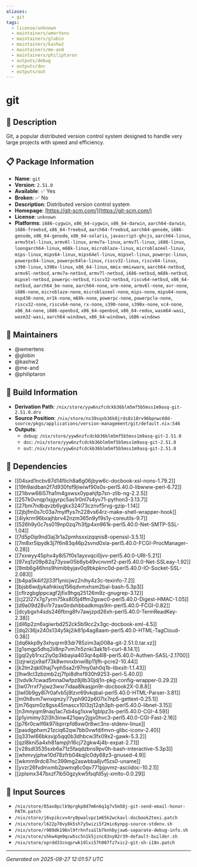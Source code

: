 ```yaml
---
aliases:
  - git
tags:
  - license/unknown
  - maintainers/wmertens
  - maintainers/globin
  - maintainers/kashw2
  - maintainers/me-and
  - maintainers/philiptaron
  - outputs/debug
  - outputs/doc
  - outputs/out
---
```


# git

## 📝 Description

Git, a popular distributed version control system designed to
handle very large projects with speed and efficiency.


## 📋 Package Information

- **Name**: `git`
- **Version**: `2.51.0`
- **Available**: ✅ Yes
- **Broken**: ✅ No
- **Description**: Distributed version control system
- **Homepage**: [https://git-scm.com/](https://git-scm.com/)
- **License**: `unknown`
- **Platforms**: `i686-cygwin`, `x86_64-cygwin`, `x86_64-darwin`, `aarch64-darwin`, `i686-freebsd`, `x86_64-freebsd`, `aarch64-freebsd`, `aarch64-genode`, `i686-genode`, `x86_64-genode`, `x86_64-solaris`, `javascript-ghcjs`, `aarch64-linux`, `armv5tel-linux`, `armv6l-linux`, `armv7a-linux`, `armv7l-linux`, `i686-linux`, `loongarch64-linux`, `m68k-linux`, `microblaze-linux`, `microblazeel-linux`, `mips-linux`, `mips64-linux`, `mips64el-linux`, `mipsel-linux`, `powerpc-linux`, `powerpc64-linux`, `powerpc64le-linux`, `riscv32-linux`, `riscv64-linux`, `s390-linux`, `s390x-linux`, `x86_64-linux`, `mmix-mmixware`, `aarch64-netbsd`, `armv6l-netbsd`, `armv7a-netbsd`, `armv7l-netbsd`, `i686-netbsd`, `m68k-netbsd`, `mipsel-netbsd`, `powerpc-netbsd`, `riscv32-netbsd`, `riscv64-netbsd`, `x86_64-netbsd`, `aarch64_be-none`, `aarch64-none`, `arm-none`, `armv6l-none`, `avr-none`, `i686-none`, `microblaze-none`, `microblazeel-none`, `mips-none`, `mips64-none`, `msp430-none`, `or1k-none`, `m68k-none`, `powerpc-none`, `powerpcle-none`, `riscv32-none`, `riscv64-none`, `rx-none`, `s390-none`, `s390x-none`, `vc4-none`, `x86_64-none`, `i686-openbsd`, `x86_64-openbsd`, `x86_64-redox`, `wasm64-wasi`, `wasm32-wasi`, `aarch64-windows`, `x86_64-windows`, `i686-windows`
## 👥 Maintainers

- @wmertens
- @globin
- @kashw2
- @me-and
- @philiptaron


## 🔧 Build Information

- **Derivation Path**: `/nix/store/yyw6nzfcdckb36blm5mf5b5mss1m9asq-git-2.51.0.drv`
- **Source Position**: `/nix/store/ns30sqxb36k8jrds8z18rv96bpnwc60d-source/pkgs/applications/version-management/git/default.nix:546`
- **Outputs**:
  - `debug`:  `/nix/store/yyw6nzfcdckb36blm5mf5b5mss1m9asq-git-2.51.0`
  - `doc`:  `/nix/store/yyw6nzfcdckb36blm5mf5b5mss1m9asq-git-2.51.0`
  - `out`:  `/nix/store/yyw6nzfcdckb36blm5mf5b5mss1m9asq-git-2.51.0`

## 🔗 Dependencies

- [[04sxd1ncbv87d14flich8a6g06jbyw6c-docbook-xsl-nons-1.79.2]]
- [[19h9aidban2f7d930fsf9jiwiwf90s0s-perl5.40.0-libwww-perl-6.72]]
- [[21ibvw66i57ha1m4gxwsx0ypahjfp7sn-zlib-ng-2.2.5]]
- [[257k0vnqp1xjgyrpc5as1r0nl7s4yv71-python3-3.13.7]]
- [[27bm7ndbqvzb6ygkx324l73cznvf5rvg-gzip-1.14]]
- [[2jbjfm0s7c03a7mylffys7n228vs64rz-make-shell-wrapper-hook]]
- [[4lykrm96bxajhbrv42nzm365n9yf9s1y-coreutils-9.7]]
- [[526h9y0c7ss019np0zq7h3fjp4xn961k-perl5.40.0-Net-SMTP-SSL-1.04]]
- [[7d5p0ip9nd3aj3r1a2pmhsxxizqqnis8-openssl-3.5.1]]
- [[7m8xr5lpydk3j7f6n83q46p2svnd0xla-perl5.40.0-FCGI-ProcManager-0.28]]
- [[7xxwyy45phx4y8i57f0s1ayxvqci0jvv-perl5.40.0-URI-5.21]]
- [[97xq1z09p82q73ysw05b6yb49vcnvmf2-perl5.40.0-Net-SSLeay-1.92]]
- [[9mb6g46hns9himibbyjav0q9bkpknc0d-perl5.40.0-IO-Socket-SSL-2.083]]
- [[b4pa5k4if2jl33f1ynicjwz2nihy4z3c-texinfo-7.2]]
- [[bjsb6wdjykafnkixq156qdvmxhsm2bai-bash-5.3p3]]
- [[cflrzgbglppcagf2jfix9hgq25126m9z-gnugrep-3.12]]
- [[cj22l27x7g7yrm75ks805j4ffm2gswc0-perl5.40.0-Digest-HMAC-1.05]]
- [[d9a09d28vi1r7zax0irdxhbbadkmqs9m-perl5.40.0-FCGI-0.82]]
- [[dcybgxh4sds246fbng8fv7awjzpd26xh-perl5.40.0-TermReadKey-2.38]]
- [[dil6p2zn6xgiwrbd252ck5bl9cc2x3gc-docbook-xml-4.5]]
- [[dq2i36jx240s134y5kj2ik81p4ag8aam-perl5.40.0-HTML-TagCloud-0.38]]
- [[dq6kkp9y3xhyqrm93dr785zim3aj008a-git-2.51.0.tar.xz]]
- [[g1smgp5dhq2ii8np7vm7n5znki3ak1b1-curl-8.14.1]]
- [[gql2yb1rxz2iy0p3kbayia403qr4q4l8-perl5.40.0-Authen-SASL-2.1700]]
- [[izjrwizjx9aif73k8wmnxbnwl8p11jfh-pcre2-10.44]]
- [[k2lm2qkl0haj7vph5sa2r97my0ah0q1b-libxslt-1.1.43]]
- [[lhw9cl3zbzmb2zj7fpi8dhxf930h9253-perl-5.40.0]]
- [[lvdvlk7cwad5mna0wfpz8jllb30jdj1n-pkg-config-wrapper-0.29.2]]
- [[lw07rrxf7yjwz3wxr7idaa8lkasjpn9r-docbook2X-0.8.8]]
- [[lwl0b9gy8l7r0afvb5j9lzvr69vkqbal-perl5.40.0-HTML-Parser-3.81]]
- [[m0h8vm7wnxqmzy77yph902p607lx7np5-gettext-0.25.1]]
- [[m76qsm0z8gss45mascx10l3zj12qh3ph-perl5.40.0-libnet-3.15]]
- [[n3mnyqm9naq1ac7sb4sg1xxw1gblpz3s-perl5.40.0-CGI-4.59]]
- [[p1yimimy32l3h3inw421qwy2jgx0hvc3-perl5.40.0-CGI-Fast-2.16]]
- [[p76r0cwlf6k97ibprrpfd8xw0r8wc3nx-stdenv-linux]]
- [[pasdgphxm21zciq62qw7bb0vwfdifmvn-glibc-iconv-2.40]]
- [[q331wl66bksvjp5qq0b3dhbcw3fx09x2-gawk-5.3.2]]
- [[qzl8kni5a4xh81ampjh16cj72gkw4j4b-expat-2.7.1]]
- [[v28sdl3535sxb6a71z5faqdzbns9pv0h-bash-interactive-5.3p3]]
- [[whmvyjphw10d78zfrb04kqjlc0dy68z3-gnused-4.9]]
- [[wkmm9rdc87nc399mg2aswbba8jvf5zs0-uname]]
- [[yvzr26fvdmxmb2pwmq6c0qv771pjpvmz-asciidoc-10.2.1]]
- [[zplsmx347bxzf7lb50gzykw5fsqfd5yj-xmlto-0.0.29]]

## 📁 Input Sources

- `/nix/store/85ax0pclk9prgkp8d7m6n6q1g7v5m58j-git-send-email-honor-PATH.patch`
- `/nix/store/j6vpikcvv4ry0pwalvpz1m65k2wckavl-docbook2texi.patch`
- `/nix/store/l622p70vy8k5sh7y5wizi5f2mic6ynpg-source-stdenv.sh`
- `/nix/store/r989dk196nl9frhnfsa1lb7knhbyjxw6-separate-debug-info.sh`
- `/nix/store/shkw4qm9qcw5sc5n1k5jznc83ny02r39-default-builder.sh`
- `/nix/store/xprdd33cnqprwk19lxi57h907fz7xic2-git-sh-i18n.patch`

---
*Generated on 2025-09-27 12:01:57 UTC*

